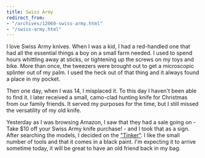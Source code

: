 ```yaml
---
title: Swiss Army
redirect_from:
- "/archives/12060-swiss-army.html"
- "/swiss-army.html"
---
```



I love Swiss Army knives. When I was a kid, I had a red-handled one that had all the essential things a boy on a small farm needed. I used to spend hours whittling away at sticks, or tightening up the screws on my toys and bike. More than once, the tweezers were brought out to get a microscopic splinter out of my palm. I used the heck out of that thing and it always found a place in my pocket.

Then one day, when I was 14, I misplaced it. To this day I haven't been able to find it. I later received a small, camo-clad hunting knife for Christmas from our family friends. It served my purposes for the time, but I still missed the versatility of my old knife.

Yesterday as I was browsing Amazon, I saw that they had a sale going on - Take $10 off your Swiss Army knife purchase! - and I took that as a sign. After searching the models, I decided on the ["Tinker"](http://amzn.com/B0007QCOB0). I like the small number of tools and that it comes in a black paint. I'm expecting it to arrive sometime today, it will be great to have an old friend back in my bag.
